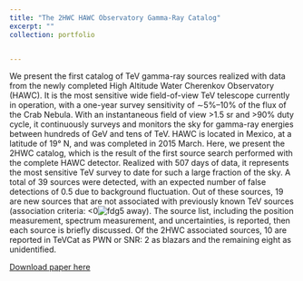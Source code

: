 ```yaml
---
title: "The 2HWC HAWC Observatory Gamma-Ray Catalog"
excerpt: ""
collection: portfolio


---
```


We present the first catalog of TeV gamma-ray sources realized with data from the newly completed High Altitude Water Cherenkov Observatory (HAWC). It is the most sensitive wide field-of-view TeV telescope currently in operation, with a one-year survey sensitivity of ∼5%–10% of the flux of the Crab Nebula. With an instantaneous field of view >1.5 sr and >90% duty cycle, it continuously surveys and monitors the sky for gamma-ray energies between hundreds of GeV and tens of TeV. HAWC is located in Mexico, at a latitude of 19° N, and was completed in 2015 March. Here, we present the 2HWC catalog, which is the result of the first source search performed with the complete HAWC detector. Realized with 507 days of data, it represents the most sensitive TeV survey to date for such a large fraction of the sky. A total of 39 sources were detected, with an expected number of false detections of 0.5 due to background fluctuation. Out of these sources, 19 are new sources that are not associated with previously known TeV sources (association criteria: <0![fdg](https://cdn.images.iop.org/Entities/fdg.gif)5 away). The source list, including the position measurement, spectrum measurement, and uncertainties, is reported, then each source is briefly discussed. Of the 2HWC associated sources, 10 are reported in TeVCat as PWN or SNR: 2 as blazars and the remaining eight as unidentified.

[Download paper here](https://iopscience.iop.org/article/10.3847/1538-4357/aa7556/meta)
